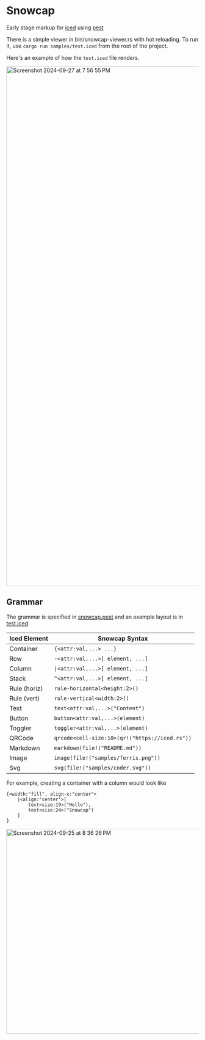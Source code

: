 # Snowcap

Early stage markup for [iced](https://iced.rs) using [pest](https://pest.rs)

There is a simple viewer in bin/snowcap-viewer.rs with hot reloading.
To run it, use `cargo run samples/test.iced` from the root of the project.

Here's an example of how the `test.iced` file renders.

<img width="1362" alt="Screenshot 2024-09-27 at 7 56 55 PM" src="https://github.com/user-attachments/assets/42a627a0-1329-4b74-93ff-bd0c9c3143b1">


## Grammar

The grammar is specified in [snowcap.pest](src/snowcap.pest) and  an example layout is in [test.iced](samples/test.iced).


|Iced Element   | Snowcap Syntax |
|---------------|---------------------|
| Container     | `{<attr:val,...> ...}`|
| Row		| `-<attr:val,...>[ element, ...]`
| Column	| `\|<attr:val,...>[ element, ...]`
| Stack   | `^<attr:val,...>[ element, ...]`
| Rule (horiz)  | `rule-horizontal<height:2>()`
| Rule (vert)   | `rule-vertical<width:2>()`
| Text          | `text<attr:val,...>("Content")`
| Button        | `button<attr:val,...>(element)`
| Toggler       | `toggler<attr:val,...>(element)`
| QRCode	| `qrcode<cell-size:10>(qr!("https://iced.rs"))`
| Markdown      | `markdown(file!("README.md"))`
| Image         | `image(file!("samples/ferris.png"))`
| Svg           | `svg(file!("samples/coder.svg"))`

For example, creating a container with a column would look like

```
{<width:"fill", align-x:"center">
	|<align:"center">[
		text<size:19>("Hello"),
		text<size:24>("Snowcap")
	]
}
```

<img width="537" alt="Screenshot 2024-09-25 at 8 36 26 PM" src="https://github.com/user-attachments/assets/db014468-8e9a-46c7-b7ee-d8e418077ce6">
